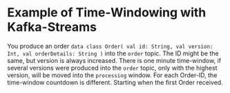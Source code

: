 # Example of Time-Windowing with Kafka-Streams
You produce an order 
``
data class Order(
    val id: String,
    val version: Int,
    val orderDetails: String
)
``
into the `order` topic. The ID might be the same, but version is always increased.
There is one minute time-window, if several versions were produced into the `order` topic,
only with the highest version, will be moved into the `processing` window.
For each Order-ID, the time-window countdown is different. Starting when the first Order received. 